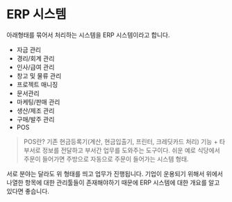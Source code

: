 # ERP 시스템

아래형태를 묶어서 처리하는 시스템을 ERP 시스템이라고 합니다.
- 자금 관리
- 경리/회계 관리
- 인사/급여 관리
- 창고 및 물류 관리
- 프로젝트 매니징
- 문서관리
- 마케팅/판매 관리
- 생산/제조 관리
- 구매/발주 관리
- POS

> POS란? 기존 현금등록기(계산, 현금입출기, 프린터, 크레딧카드 처리) 기능 + 타 부서로 정보를 전달하고 부서간 업무를 도와주는 도구이다. 쉬운 예로 식당에서 주문이 들어가면 주방으로 자동으로 주문이 들어가는 시스템 형태.

서로 분야는 달라도 위 형태를 띄고 업무가 진행됩니다. 기업이 운용되기 위해서 위에서 나열한 항목에 대한 관리툴들이 존재해야하기 때문에 ERP 시스템에 대한 개요를 알고 있다면 좋습니다.